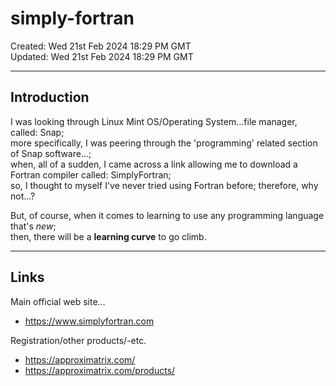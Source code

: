 # simply-fortran

Created: Wed 21st Feb 2024 18:29 PM GMT  
Updated: Wed 21st Feb 2024 18:29 PM GMT  

-----

## Introduction

I was looking through Linux Mint OS/Operating System...file manager, called: Snap;  
more specifically, I was peering through the 'programming' related section of Snap software...;  
when, all of a sudden, I came across a link allowing me to download a Fortran compiler called: SimplyFortran;  
so, I thought to myself I've never tried using Fortran before; therefore, why not...?  

But, of course, when it comes to learning to use any programming language that's *new*;  
then, there will be a **learning curve** to go climb.  

-----

## Links

Main official web site...  
- https://www.simplyfortran.com  

Registration/other products/-etc.    
- https://approximatrix.com/  
- https://approximatrix.com/products/  

